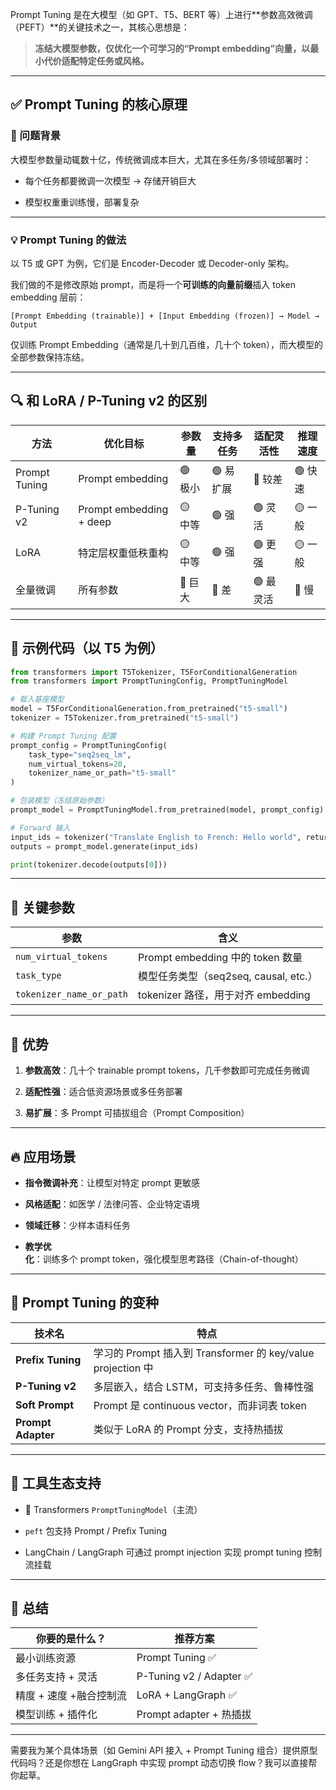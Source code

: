 Prompt Tuning 是在大模型（如 GPT、T5、BERT 等）上进行**参数高效微调（PEFT）**的关键技术之一，其核心思想是：

> **冻结大模型参数，仅优化一个可学习的“Prompt embedding”向量，以最小代价适配特定任务或风格。**

---

## ✅ Prompt Tuning 的核心原理

### 🚧 问题背景

大模型参数量动辄数十亿，传统微调成本巨大，尤其在多任务/多领域部署时：

- 每个任务都要微调一次模型 → 存储开销巨大
    
- 模型权重重训练慢，部署复杂
    

---

### 💡 Prompt Tuning 的做法

以 T5 或 GPT 为例，它们是 Encoder-Decoder 或 Decoder-only 架构。

我们做的不是修改原始 prompt，而是将一个**可训练的向量前缀**插入 token embedding 层前：

```text
[Prompt Embedding (trainable)] + [Input Embedding (frozen)] → Model → Output
```

仅训练 Prompt Embedding（通常是几十到几百维，几十个 token），而大模型的全部参数保持冻结。

---

## 🔍 和 LoRA / P-Tuning v2 的区别

| 方法            | 优化目标                    | 参数量   | 支持多任务  | 适配灵活性  | 推理速度  |
| ------------- | ----------------------- | ----- | ------ | ------ | ----- |
| Prompt Tuning | Prompt embedding        | 🟢 极小 | 🟢 易扩展 | 🔴 较差  | 🟢 快速 |
| P-Tuning v2   | Prompt embedding + deep | 🟡 中等 | 🟢 强   | 🟢 灵活  | 🟡 一般 |
| LoRA          | 特定层权重低秩重构               | 🟡 中等 | 🟢 强   | 🟢 更强  | 🟡 一般 |
| 全量微调          | 所有参数                    | 🔴 巨大 | 🔴 差   | 🟢 最灵活 | 🔴 慢  |

---

## 🧪 示例代码（以 T5 为例）

```python
from transformers import T5Tokenizer, T5ForConditionalGeneration
from transformers import PromptTuningConfig, PromptTuningModel

# 载入基座模型
model = T5ForConditionalGeneration.from_pretrained("t5-small")
tokenizer = T5Tokenizer.from_pretrained("t5-small")

# 构建 Prompt Tuning 配置
prompt_config = PromptTuningConfig(
    task_type="seq2seq_lm",
    num_virtual_tokens=20,
    tokenizer_name_or_path="t5-small"
)

# 包装模型（冻结原始参数）
prompt_model = PromptTuningModel.from_pretrained(model, prompt_config)

# Forward 输入
input_ids = tokenizer("Translate English to French: Hello world", return_tensors="pt").input_ids
outputs = prompt_model.generate(input_ids)

print(tokenizer.decode(outputs[0]))
```

---

## 📌 关键参数

|参数|含义|
|---|---|
|`num_virtual_tokens`|Prompt embedding 中的 token 数量|
|`task_type`|模型任务类型（seq2seq, causal, etc.）|
|`tokenizer_name_or_path`|tokenizer 路径，用于对齐 embedding|

---

## 🔋 优势

1. **参数高效**：几十个 trainable prompt tokens，几千参数即可完成任务微调
    
2. **适配性强**：适合低资源场景或多任务部署
    
3. **易扩展**：多 Prompt 可插拔组合（Prompt Composition）
    

---

## 🔥 应用场景

- **指令微调补充**：让模型对特定 prompt 更敏感
    
- **风格适配**：如医学 / 法律问答、企业特定语境
    
- **领域迁移**：少样本语料任务
    
- **教学优化**：训练多个 prompt token，强化模型思考路径（Chain-of-thought）
    

---

## 🔁 Prompt Tuning 的变种

|技术名|特点|
|---|---|
|**Prefix Tuning**|学习的 Prompt 插入到 Transformer 的 key/value projection 中|
|**P-Tuning v2**|多层嵌入，结合 LSTM，可支持多任务、鲁棒性强|
|**Soft Prompt**|Prompt 是 continuous vector，而非词表 token|
|**Prompt Adapter**|类似于 LoRA 的 Prompt 分支，支持热插拔|

---

## 🚀 工具生态支持

- 🤗 Transformers `PromptTuningModel`（主流）
    
- `peft` 包支持 Prompt / Prefix Tuning
    
- LangChain / LangGraph 可通过 prompt injection 实现 prompt tuning 控制流挂载
    

---

## 🧩 总结

|你要的是什么？|推荐方案|
|---|---|
|最小训练资源|Prompt Tuning ✅|
|多任务支持 + 灵活|P-Tuning v2 / Adapter ✅|
|精度 + 速度 +融合控制流|LoRA + LangGraph ✅|
|模型训练 + 插件化|Prompt adapter + 热插拔|

---

需要我为某个具体场景（如 Gemini API 接入 + Prompt Tuning 组合）提供原型代码吗？还是你想在 LangGraph 中实现 prompt 动态切换 flow？我可以直接帮你起草。